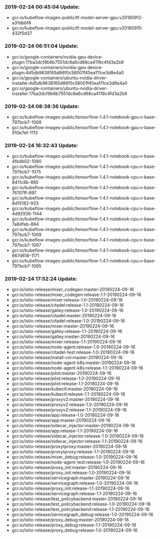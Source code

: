 ### 2019-02-24 00:45:04 Update:

- gcr.io/kubeflow-images-public/tf-model-server-gpu:v20180912-a31dbbf8
- gcr.io/kubeflow-images-public/tf-model-server-gpu:v20180915-432f5d37
### 2019-02-24 06:51:04 Update:

- gcr.io/google-containers/nvidia-gpu-device-plugin:17ba3dcf8b6b7551dc8a6cd68ca4119c4fd3a2b9
- gcr.io/google-containers/nvidia-gpu-device-plugin:4d5db9638165d86f0c58001f45ea111ce3d8e4a0
- gcr.io/google-containers/ubuntu-nvidia-driver-installer:4d5db9638165d86f0c58001f45ea111ce3d8e4a0
- gcr.io/google-containers/ubuntu-nvidia-driver-installer:17ba3dcf8b6b7551dc8a6cd68ca4119c4fd3a2b9
### 2019-02-24 08:38:36 Update:

- gcr.io/kubeflow-images-public/tensorflow-1.4.1-notebook-gpu:v-base-797bcb7-1069
- gcr.io/kubeflow-images-public/tensorflow-1.4.1-notebook-gpu:v-base-910e7ef-1113
### 2019-02-24 16:32:43 Update:

- gcr.io/kubeflow-images-public/tensorflow-1.4.1-notebook-cpu:v-base-4fbdb02-1080
- gcr.io/kubeflow-images-public/tensorflow-1.4.1-notebook-cpu:v-base-797bcb7-1075
- gcr.io/kubeflow-images-public/tensorflow-1.4.1-notebook-cpu:v-base-8411c8b-885
- gcr.io/kubeflow-images-public/tensorflow-1.4.1-notebook-cpu:v-base-76107ff-897
- gcr.io/kubeflow-images-public/tensorflow-1.4.1-notebook-cpu:v-base-8d15182-933
- gcr.io/kubeflow-images-public/tensorflow-1.4.1-notebook-cpu:v-base-4d92936-1144
- gcr.io/kubeflow-images-public/tensorflow-1.4.1-notebook-cpu:v-base-7a84feb-864
- gcr.io/kubeflow-images-public/tensorflow-1.4.1-notebook-cpu:v-base-797bcb7-1069
- gcr.io/kubeflow-images-public/tensorflow-1.4.1-notebook-cpu:v-base-797bcb7-1067
- gcr.io/kubeflow-images-public/tensorflow-1.4.1-notebook-cpu:v-base-667d618-1171
- gcr.io/kubeflow-images-public/tensorflow-1.4.1-notebook-cpu:v-base-797bcb7-1065
### 2019-02-24 17:52:24 Update:

- gcr.io/istio-release/mixer_codegen:master-20190224-09-16
- gcr.io/istio-release/mixer_codegen:release-1.1-20190224-09-16
- gcr.io/istio-release/mixer:release-1.0-20190224-09-16
- gcr.io/istio-release/citadel:release-1.1-20190224-09-16
- gcr.io/istio-release/galley:release-1.0-20190224-09-16
- gcr.io/istio-release/citadel:master-20190224-09-16
- gcr.io/istio-release/citadel:release-1.0-20190224-09-16
- gcr.io/istio-release/mixer:master-20190224-09-16
- gcr.io/istio-release/galley:release-1.1-20190224-09-16
- gcr.io/istio-release/galley:master-20190224-09-16
- gcr.io/istio-release/mixer:release-1.1-20190224-09-16
- gcr.io/istio-release/node-agent:release-1.0-20190224-09-16
- gcr.io/istio-release/citadel-test:release-1.0-20190224-09-16
- gcr.io/istio-release/install-cni:master-20190224-09-16
- gcr.io/istio-release/node-agent-k8s:master-20190224-09-16
- gcr.io/istio-release/node-agent-k8s:release-1.1-20190224-09-16
- gcr.io/istio-release/pilot:master-20190224-09-16
- gcr.io/istio-release/pilot:release-1.0-20190224-09-16
- gcr.io/istio-release/pilot:release-1.1-20190224-09-16
- gcr.io/istio-release/kubectl:master-20190224-09-16
- gcr.io/istio-release/kubectl:release-1.1-20190224-09-16
- gcr.io/istio-release/proxyv2:master-20190224-09-16
- gcr.io/istio-release/proxyv2:release-1.0-20190224-09-16
- gcr.io/istio-release/proxyv2:release-1.1-20190224-09-16
- gcr.io/istio-release/app:release-1.0-20190224-09-16
- gcr.io/istio-release/app:master-20190224-09-16
- gcr.io/istio-release/sidecar_injector:master-20190224-09-16
- gcr.io/istio-release/app:release-1.1-20190224-09-16
- gcr.io/istio-release/sidecar_injector:release-1.0-20190224-09-16
- gcr.io/istio-release/sidecar_injector:release-1.1-20190224-09-16
- gcr.io/istio-release/proxytproxy:master-20190224-09-16
- gcr.io/istio-release/proxytproxy:release-1.1-20190224-09-16
- gcr.io/istio-release/mixer_debug:release-1.0-20190224-09-16
- gcr.io/istio-release/node-agent-test:release-1.0-20190224-09-16
- gcr.io/istio-release/proxy_init:master-20190224-09-16
- gcr.io/istio-release/proxy_init:release-1.0-20190224-09-16
- gcr.io/istio-release/servicegraph:master-20190224-09-16
- gcr.io/istio-release/servicegraph:release-1.0-20190224-09-16
- gcr.io/istio-release/proxy_init:release-1.1-20190224-09-16
- gcr.io/istio-release/servicegraph:release-1.1-20190224-09-16
- gcr.io/istio-release/test_policybackend:master-20190224-09-16
- gcr.io/istio-release/test_policybackend:release-1.0-20190224-09-16
- gcr.io/istio-release/test_policybackend:release-1.1-20190224-09-16
- gcr.io/istio-release/servicegraph_debug:release-1.0-20190224-09-16
- gcr.io/istio-release/proxy_debug:master-20190224-09-16
- gcr.io/istio-release/proxy_debug:release-1.1-20190224-09-16
- gcr.io/istio-release/proxy_debug:release-1.0-20190224-09-16
